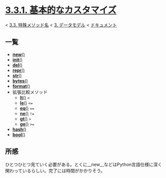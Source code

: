 # [3.3.1. 基本的なカスタマイズ](https://docs.python.jp/3/reference/datamodel.html#basic-customization)

< [3.3. 特殊メソッド名](https://docs.python.jp/3/reference/datamodel.html#special-method-names) < [3. データモデル](https://docs.python.jp/3/reference/datamodel.html#data-model) < [ドキュメント](https://docs.python.jp/3/index.html)

## 一覧

* [__new__()](https://github.com/pylangstudy/201707/blob/master/10/01/00/ReadMe.md)
* [__init__()](https://github.com/pylangstudy/201707/blob/master/10/01/01/ReadMe.md)
* [__del__()](https://github.com/pylangstudy/201707/blob/master/10/01/02/ReadMe.md)
* [__repr__()](https://github.com/pylangstudy/201707/blob/master/10/01/03/ReadMe.md)
* [__str__()](https://github.com/pylangstudy/201707/blob/master/10/01/04/ReadMe.md)
* [__bytes__()]()
* [__format__()]()
* 拡張比較メソッド
    * [__lt__()]() `<`
    * [__le__()]() `<=`
    * [__eq__()]() `==`
    * [__ne__()]() `!=`
    * [__gt__()]() `>`
    * [__ge__()]() `>=`
* [__hash__()]()
* [__bool__()]()

## 所感

ひとつひとつ見ていく必要がある。とくに__new__などはPython言語仕様に深く関わっているらしい。完了には時間がかかりそう。
